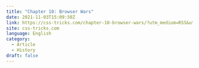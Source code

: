 ```yaml
---
title: "Chapter 10: Browser Wars"
date: 2021-11-03T15:09:50Z
link: https://css-tricks.com/chapter-10-browser-wars/?utm_medium=RSS&utm_source=news.12bit.vn
site: css-tricks.com
language: English
category:
  - Article
  - History
draft: false
---
```

